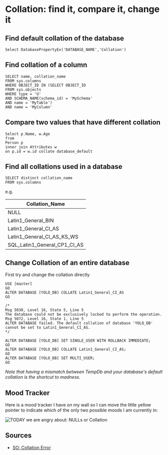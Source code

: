 ﻿# Collation: find it, compare it, change it

## Find default collation of the database

	Select DatabasePropertyEx('DATABASE_NAME','Collation')

## Find collation of a column

	SELECT name, collation_name
	FROM sys.columns
	WHERE OBJECT_ID IN (SELECT OBJECT_ID
	FROM sys.objects
	WHERE type = 'U'
	AND SCHEMA_NAME(schema_id) = 'MySchema'
	AND name = 'MyTable')
	AND name = 'MyColumn'

## Compare two values that have different collation

	Select p.Name, w.Age
	from
	Person p
	inner join Attributes w
	on p.id = w.id collate database_default

## Find all collations used in a database

	SELECT distinct collation_name
	FROM sys.columns

e.g.

|Collation_Name|
|--------------|
|NULL|
|Latin1_General_BIN|
|Latin1_General_CI_AS|
|Latin1_General_CI_AS_KS_WS|
|SQL_Latin1_General_CP1_CI_AS|

## Change Collation of an entire database

First try and change the collation directly

	USE [master]
	GO
	ALTER DATABASE [YOLO_DB] COLLATE Latin1_General_CI_AS
	GO

```plaintext
/*
Msg 5030, Level 16, State 5, Line 5
The database could not be exclusively locked to perform the operation.
Msg 5072, Level 16, State 1, Line 5
ALTER DATABASE failed. The default collation of database 'YOLO_DB' cannot be set to Latin1_General_CI_AS.
*/
```

	ALTER DATABASE [YOLO_DB] SET SINGLE_USER WITH ROLLBACK IMMEDIATE;
	GO
	ALTER DATABASE [YOLO_DB] COLLATE Latin1_General_CI_AS;
	GO
	ALTER DATABASE [YOLO_DB] SET MULTI_USER;
	GO

*Note that having a mismatch between TempDb and your database's default collation is the shortcut to madness.*

## Mood Tracker

Here is a mood tracker I have on my wall so I can move the little yellow pointer to indicate which of the only two possible moods I am currently in:

![TODAY we are angry about: NULLs or Collation](TODAY_we_are_angry_about_NULLs_Collation.jpg)

## Sources

- [SO: Collation Error](https://stackoverflow.com/questions/13785814/collation-error)